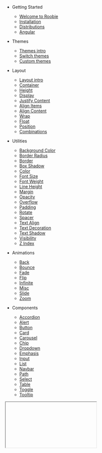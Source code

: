 * <span class="doc-heading" onclick="toggleNextSibling(this)">Getting Started</span>
  * [Welcome to Roobie](README.md)
  * [Installation](getting-started/install.md)
  * [Distributions](getting-started/dist.md)
  * [Angular](getting-started/angular.md)

* <span class="doc-heading" onclick="toggleNextSibling(this)">Themes</span>
  * [Themes intro](themes/intro.md)
  * [Switch themes](themes/switch.md)
  * [Custom themes](themes/custom.md)

* <span class="doc-heading" onclick="toggleNextSibling(this)">Layout</span>
  * [Layout intro](layout/intro.md)
  * [Container](layout/container.md)
  * [Height](layout/height.md)
  * [Display](layout/display.md)
  * [Justify Content](layout/justify-content.md)
  * [Align Items](layout/align-items.md)
  * [Align Content](layout/align-content.md)
  * [Wrap](layout/wrap.md)
  * [Float](layout/float.md)
  * [Position](layout/position.md)
  * [Combinations](layout/combos.md)

* <span class="doc-heading" onclick="toggleNextSibling(this)">Utilities</span>
  * [Background Color](utilities/background-color.md)
  * [Border Radius](utilities/border-radius.md)
  * [Border](utilities/border.md)
  * [Box Shadow](utilities/box-shadow.md)
  * [Color](utilities/color.md)
  * [Font Size](utilities/font-size.md)
  * [Font Weight](utilities/font-weight.md)
  * [Line Height](utilities/line-height.md)
  * [Margin](utilities/margin.md)
  * [Opacity](utilities/opacity.md)
  * [Overflow](utilities/overflow.md)
  * [Padding](utilities/padding.md)
  * [Rotate](utilities/rotate.md)
  * [Spacer](utilities/spacer.md)
  * [Text Align](utilities/text-align.md)
  * [Text Decoration](utilities/text-decoration.md)
  * [Text Shadow](utilities/text-shadow.md)
  * [Visibility](utilities/visibility.md)
  * [Z Index](utilities/z-index.md)

* <span class="doc-heading" onclick="toggleNextSibling(this)">Animations</span>
  * [Back](animations/back.md)
  * [Bounce](animations/bounce.md)
  * [Fade](animations/fade.md)
  * [Flip](animations/flip.md)
  * [Infinite](animations/infinite.md)
  * [Misc](animations/misc.md)
  * [Slide](animations/slide.md)
  * [Zoom](animations/zoom.md)

* <span class="doc-heading" onclick="toggleNextSibling(this)">Components</span>
  * [Accordion](components/accordion.md)
  * [Alert](components/alert.md)
  * [Button](components/button.md)
  * [Card](components/card.md)
  * [Carousel](components/carousel.md)
  * [Chip](components/chip.md)
  * [Dropdown](components/dropdown.md)
  * [Emphasis](components/emphasis.md)
  * [Input](components/input.md)
  * [List](components/list.md)
  * [Navbar](components/navbar.md)
  * [Path](components/path.md)
  * [Select](components/select.md)
  * [Table](components/table.md)
  * [Toggle](components/toggle.md)
  * [Tooltip](components/tooltip.md)

<iframe class="hide" onload="setHeadings()"></iframe>